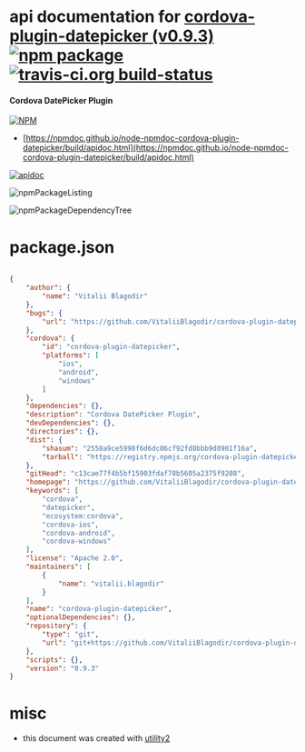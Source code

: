# api documentation for  [cordova-plugin-datepicker (v0.9.3)](https://github.com/VitaliiBlagodir/cordova-plugin-datepicker)  [![npm package](https://img.shields.io/npm/v/npmdoc-cordova-plugin-datepicker.svg?style=flat-square)](https://www.npmjs.org/package/npmdoc-cordova-plugin-datepicker) [![travis-ci.org build-status](https://api.travis-ci.org/npmdoc/node-npmdoc-cordova-plugin-datepicker.svg)](https://travis-ci.org/npmdoc/node-npmdoc-cordova-plugin-datepicker)
#### Cordova DatePicker Plugin

[![NPM](https://nodei.co/npm/cordova-plugin-datepicker.png?downloads=true&downloadRank=true&stars=true)](https://www.npmjs.com/package/cordova-plugin-datepicker)

- [https://npmdoc.github.io/node-npmdoc-cordova-plugin-datepicker/build/apidoc.html](https://npmdoc.github.io/node-npmdoc-cordova-plugin-datepicker/build/apidoc.html)

[![apidoc](https://npmdoc.github.io/node-npmdoc-cordova-plugin-datepicker/build/screenCapture.buildCi.browser.%252Ftmp%252Fbuild%252Fapidoc.html.png)](https://npmdoc.github.io/node-npmdoc-cordova-plugin-datepicker/build/apidoc.html)

![npmPackageListing](https://npmdoc.github.io/node-npmdoc-cordova-plugin-datepicker/build/screenCapture.npmPackageListing.svg)

![npmPackageDependencyTree](https://npmdoc.github.io/node-npmdoc-cordova-plugin-datepicker/build/screenCapture.npmPackageDependencyTree.svg)



# package.json

```json

{
    "author": {
        "name": "Vitalii Blagodir"
    },
    "bugs": {
        "url": "https://github.com/VitaliiBlagodir/cordova-plugin-datepicker/issues"
    },
    "cordova": {
        "id": "cordova-plugin-datepicker",
        "platforms": [
            "ios",
            "android",
            "windows"
        ]
    },
    "dependencies": {},
    "description": "Cordova DatePicker Plugin",
    "devDependencies": {},
    "directories": {},
    "dist": {
        "shasum": "2558a9ce5998f6d6dc06cf92fd8bbb9d0901f16a",
        "tarball": "https://registry.npmjs.org/cordova-plugin-datepicker/-/cordova-plugin-datepicker-0.9.3.tgz"
    },
    "gitHead": "c13cae77f4b5bf15903fdaf78b5605a2375f9208",
    "homepage": "https://github.com/VitaliiBlagodir/cordova-plugin-datepicker",
    "keywords": [
        "cordova",
        "datepicker",
        "ecosystem:cordova",
        "cordova-ios",
        "cordova-android",
        "cordova-windows"
    ],
    "license": "Apache 2.0",
    "maintainers": [
        {
            "name": "vitalii.blagodir"
        }
    ],
    "name": "cordova-plugin-datepicker",
    "optionalDependencies": {},
    "repository": {
        "type": "git",
        "url": "git+https://github.com/VitaliiBlagodir/cordova-plugin-datepicker.git"
    },
    "scripts": {},
    "version": "0.9.3"
}
```



# misc
- this document was created with [utility2](https://github.com/kaizhu256/node-utility2)
